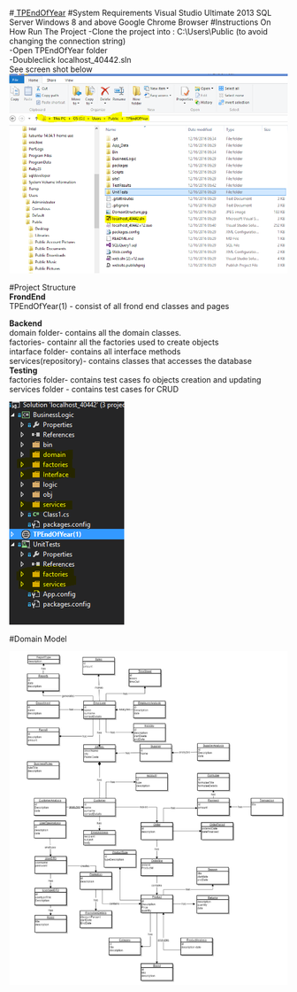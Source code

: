 #<u> TPEndOfYear</u>
#System Requirements
      Visual Studio Ultimate 2013
      SQL Server 
      Windows 8 and above
      Google Chrome Browser
#Instructions On How Run The Project
  -Clone the project into : ‪C:\Users\Public (to avoid changing the connection string)<br/>
  -Open TPEndOfYear folder  <br/>
  -Doubleclick localhost_40442.sln<br/>
  See screen shot below
  <img src="https://github.com/cjTarwireyi/TPEndOfYear/blob/master/cloning project.PNG"/>
  
  #Project Structure<br/>
   <b>FrondEnd</b><br/>
  TPEndOfYear(1) - consist of all frond end classes and pages
  
  <b>Backend</b><br/>
  domain folder- contains all the domain classes.<br/>
  factories- containr all the factories used to create objects<br/>
  intarface folder- contains all interface methods<br/>
  services(repository)- contains classes that accesses the database<br/>
  <b>Testing</b><br/>
  factories folder- contains test cases fo objects creation and updating<br/>
  services folder - contains test cases for CRUD<br/>
 
  
 
 <img src="https://github.com/cjTarwireyi/TPEndOfYear/blob/master/projectStructure.PNG"/>
  
#Domain Model

<img src="https://github.com/cjTarwireyi/TPEndOfYear/blob/master/DomainStructure.jpg"/> 
 
